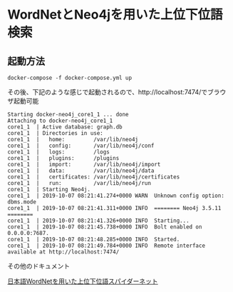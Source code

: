 # WordNetとNeo4jを用いた上位下位語検索

## 起動方法

```shell
docker-compose -f docker-compose.yml up
```

その後、下記のような感じで起動されるので、http://localhost:7474/でブラウザ起動可能
```shell script
Starting docker-neo4j_core1_1 ... done
Attaching to docker-neo4j_core1_1
core1_1  | Active database: graph.db
core1_1  | Directories in use:
core1_1  |   home:         /var/lib/neo4j
core1_1  |   config:       /var/lib/neo4j/conf
core1_1  |   logs:         /logs
core1_1  |   plugins:      /plugins
core1_1  |   import:       /var/lib/neo4j/import
core1_1  |   data:         /var/lib/neo4j/data
core1_1  |   certificates: /var/lib/neo4j/certificates
core1_1  |   run:          /var/lib/neo4j/run
core1_1  | Starting Neo4j.
core1_1  | 2019-10-07 08:21:41.274+0000 WARN  Unknown config option: dbms.mode
core1_1  | 2019-10-07 08:21:41.311+0000 INFO  ======== Neo4j 3.5.11 ========
core1_1  | 2019-10-07 08:21:41.326+0000 INFO  Starting...
core1_1  | 2019-10-07 08:21:45.738+0000 INFO  Bolt enabled on 0.0.0.0:7687.
core1_1  | 2019-10-07 08:21:48.285+0000 INFO  Started.
core1_1  | 2019-10-07 08:21:49.784+0000 INFO  Remote interface available at http://localhost:7474/
```

その他のドキュメント

[日本語WordNetを用いた上位下位語スパイダーネット](https://polinc.atlassian.net/wiki/spaces/RD/pages/110198863/WordNet)